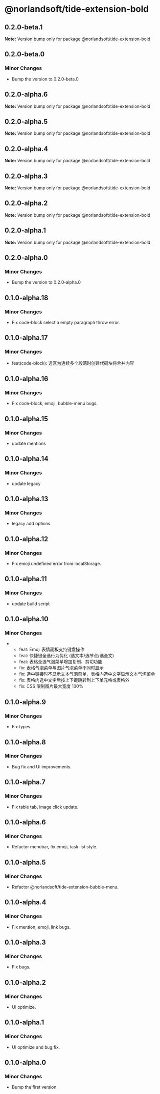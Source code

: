 # @norlandsoft/tide-extension-bold

## 0.2.0-beta.1

**Note:** Version bump only for package @norlandsoft/tide-extension-bold

## 0.2.0-beta.0

### Minor Changes

- Bump the version to 0.2.0-beta.0

## 0.2.0-alpha.6

**Note:** Version bump only for package @norlandsoft/tide-extension-bold

## 0.2.0-alpha.5

**Note:** Version bump only for package @norlandsoft/tide-extension-bold

## 0.2.0-alpha.4

**Note:** Version bump only for package @norlandsoft/tide-extension-bold

## 0.2.0-alpha.3

**Note:** Version bump only for package @norlandsoft/tide-extension-bold

## 0.2.0-alpha.2

**Note:** Version bump only for package @norlandsoft/tide-extension-bold

## 0.2.0-alpha.1

**Note:** Version bump only for package @norlandsoft/tide-extension-bold

## 0.2.0-alpha.0

### Minor Changes

- Bump the version to 0.2.0-alpha.0

## 0.1.0-alpha.18

### Minor Changes

- Fix code-block select a empty paragraph throw error.

## 0.1.0-alpha.17

### Minor Changes

- feat(code-block): 选区为连续多个段落时创建代码块将合并内容

## 0.1.0-alpha.16

### Minor Changes

- Fix code-block, emoji, bubble-menu bugs.

## 0.1.0-alpha.15

### Minor Changes

- update mentions

## 0.1.0-alpha.14

### Minor Changes

- update legacy

## 0.1.0-alpha.13

### Minor Changes

- legacy add options

## 0.1.0-alpha.12

### Minor Changes

- Fix emoji undefined error from localStorage.

## 0.1.0-alpha.11

### Minor Changes

- update build script

## 0.1.0-alpha.10

### Minor Changes

- - feat: Emoji 表情面板支持键盘操作
  - feat: 快捷键全选行为优化 (选文本/选节点/选全文)
  - feat: 表格全选气泡菜单增加复制、剪切功能
  - fix: 表格气泡菜单与图片气泡菜单不同时显示
  - fix: 选中链接时不显示文本气泡菜单，表格内选中文字显示文本气泡菜单
  - fix: 表格内选中文字后按上下键跳转到上下单元格或表格外
  - fix: CSS 限制图片最大宽度 100%

## 0.1.0-alpha.9

### Minor Changes

- Fix types.

## 0.1.0-alpha.8

### Minor Changes

- Bug fix and UI improvements.

## 0.1.0-alpha.7

### Minor Changes

- Fix table tab, image click update.

## 0.1.0-alpha.6

### Minor Changes

- Refactor menubar, fix emoji, task list style.

## 0.1.0-alpha.5

### Minor Changes

- Refactor @norlandsoft/tide-extension-bubble-menu.

## 0.1.0-alpha.4

### Minor Changes

- Fix mention, emoji, link bugs.

## 0.1.0-alpha.3

### Minor Changes

- Fix bugs.

## 0.1.0-alpha.2

### Minor Changes

- UI optimize.

## 0.1.0-alpha.1

### Minor Changes

- UI optimize and bug fix.

## 0.1.0-alpha.0

### Minor Changes

- Bump the first version.
